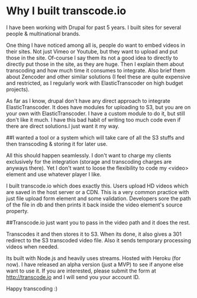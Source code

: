 # Why I built transcode.io
I have been working with Drupal for past 5 years. I built sites for several people & multinational brands.

One thing I have noticed among all is, people do want to embed videos in their sites. Not just Vimeo or Youtube, but they want to upload and put those in the site. Of-course I say them its not a good idea to directly to directly put those in the site, as they are huge. Then I explain them about transcoding and how much time it consumes to integrate. Also brief them about Zencoder and other similar solutions (I feel these are quite expensive and restricted, as I regularly work with ElasticTranscoder on high budget projects).

 As far as I know, drupal don't have any direct approach to integrate ElasticTranscoder. It does have modules for uploading to S3, but you are on your own with ElasticTranscoder. I have a custom module to do it, but still don't like it much. I have this bad habit of writing too much code even if there are direct solutions.I just want it my way. 

##I wanted a tool or a system which will take care of all the S3 stuffs and then transcoding & storing it for later use. 

All this should happen seamlessly. I don't want to charge my clients exclusively for the integration (storage and transcoding charges are anyways there). Yet I don't want to loose the flexibility to code my &lt;video&gt; element and use whatever player I like.

I built transcode.io which does exactly this. Users upload HD videos which are saved in the host server or a CDN. This is a very common practice with just file upload form element and some validation. Developers sore the path of the file in db and then prints it back inside the video element's source property.

##Transcode.io just want you to pass in the video path and it does the rest.

Transcodes it and then stores it to S3. When its done, it also gives a 301 redirect to the S3 transcoded video file. Also it sends temporary processing videos when needed. 

Its built with Node.js and heavily uses streams. Hosted with Heroku (for now). I have released an alpha version (just a MVP) to see if anyone else want to use it. If you are interested, please submit the form at http://transcode.io and I will send you your account ID.

Happy transcoding :)